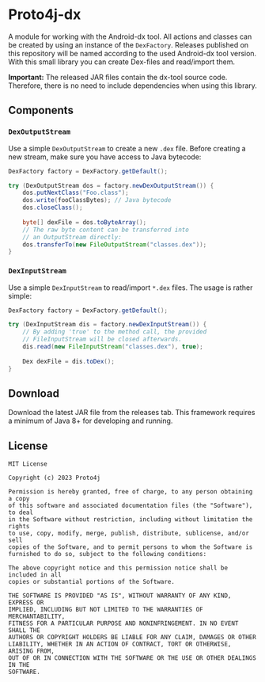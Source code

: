 # Proto4j-dx

A module for working with the Android-dx tool. All actions and classes can be created by using an instance of the `DexFactory`. Releases published on this repository will be named according to the used Android-dx tool version. With this small library you can create Dex-files and read/import them.

**Important:** The released JAR files contain the dx-tool source code. Therefore, there is no need to include dependencies when using this library.

## Components

### `DexOutputStream`

Use a simple `DexOutputStream` to create a new `.dex` file. Before creating a new stream, make sure you have access to Java bytecode:

```java
DexFactory factory = DexFactory.getDefault();

try (DexOutputStream dos = factory.newDexOutputStream()) {
    dos.putNextClass("Foo.class");
    dos.write(fooClassBytes); // Java bytecode
    dos.closeClass();
    
    byte[] dexFile = dos.toByteArray();
    // The raw byte content can be transferred into 
    // an OutputStream directly:
    dos.transferTo(new FileOutputStream("classes.dex"));
}
```

### `DexInputStream`

Use a simple `DexInputStream` to read/import `*.dex` files. The usage is rather simple:

```java
DexFactory factory = DexFactory.getDefault();

try (DexInputStream dis = factory.newDexInputStream()) {
    // By adding 'true' to the method call, the provided
    // FileInputStream will be closed afterwards.
    dis.read(new FileInputStream("classes.dex"), true);
    
    Dex dexFile = dis.toDex();
}
```

## Download

Download the latest JAR file from the releases tab. This framework requires a minimum of Java 8+ for developing and running.

## License

    MIT License
    
    Copyright (c) 2023 Proto4j
    
    Permission is hereby granted, free of charge, to any person obtaining a copy
    of this software and associated documentation files (the "Software"), to deal
    in the Software without restriction, including without limitation the rights
    to use, copy, modify, merge, publish, distribute, sublicense, and/or sell
    copies of the Software, and to permit persons to whom the Software is
    furnished to do so, subject to the following conditions:
    
    The above copyright notice and this permission notice shall be included in all
    copies or substantial portions of the Software.
    
    THE SOFTWARE IS PROVIDED "AS IS", WITHOUT WARRANTY OF ANY KIND, EXPRESS OR
    IMPLIED, INCLUDING BUT NOT LIMITED TO THE WARRANTIES OF MERCHANTABILITY,
    FITNESS FOR A PARTICULAR PURPOSE AND NONINFRINGEMENT. IN NO EVENT SHALL THE
    AUTHORS OR COPYRIGHT HOLDERS BE LIABLE FOR ANY CLAIM, DAMAGES OR OTHER
    LIABILITY, WHETHER IN AN ACTION OF CONTRACT, TORT OR OTHERWISE, ARISING FROM,
    OUT OF OR IN CONNECTION WITH THE SOFTWARE OR THE USE OR OTHER DEALINGS IN THE
    SOFTWARE.